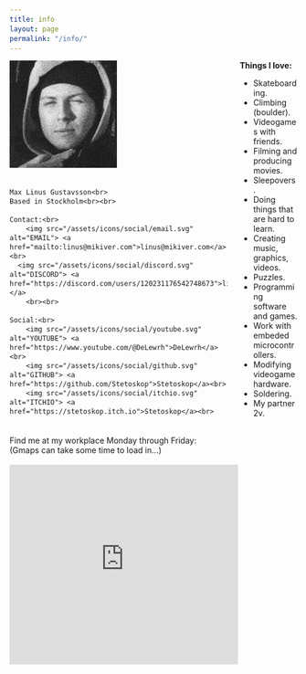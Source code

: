 ```yaml
---
title: info
layout: page
permalink: "/info/"
---
```


<div class="columns">
  <div class="column">
    <img src="/assets/me.png" alt="That's me!"><br><br>

    Max Linus Gustavsson<br>
    Based in Stockholm<br><br>

    Contact:<br>
        <img src="/assets/icons/social/email.svg" alt="EMAIL"> <a href="mailto:linus@mikiver.com">linus@mikiver.com</a><br>
      <img src="/assets/icons/social/discord.svg" alt="DISCORD"> <a href="https://discord.com/users/120231176542748673">linus.linus.linus.linus.</a>
        <br><br>
        
    Social:<br>
        <img src="/assets/icons/social/youtube.svg" alt="YOUTUBE"> <a href="https://www.youtube.com/@DeLewrh">DeLewrh</a><br>
        <img src="/assets/icons/social/github.svg" alt="GITHUB"> <a href="https://github.com/Stetoskop">Stetoskop</a><br>
        <img src="/assets/icons/social/itchio.svg" alt="ITCHIO"> <a href="https://stetoskop.itch.io">Stetoskop</a><br>
  </div>
  <div class="column">
    <div class="body">
      <strong>Things I love:</strong>
      <ul>
        <li>Skateboarding.</li>
        <li>Climbing (boulder).</li>
        <li>Videogames with friends.</li>
        <li>Filming and producing movies.</li>
        <li>Sleepovers.</li>
        <li>Doing things that are hard to learn.</li>
        <li>Creating music, graphics, videos.</li>
        <li>Puzzles.</li>
        <li>Programming software and games.</li>
        <li>Work with embeded microcontrollers.</li>
        <li>Modifying videogame hardware.</li>
        <li>Soldering.</li>
        <li>My partner 2v.</li>
      </ul>
    </div>
  </div>
</div>
<br>
<div class="body">
    Find me at my workplace Monday through Friday:<br>
    (Gmaps can take some time to load in...)<br><br>
    <iframe src="https://www.google.com/maps/embed?pb=!1m14!1m8!1m3!1d4071.6616326904877!2d18.062759!3d59.31908200000001!3m2!1i1024!2i768!4f13.1!3m3!1m2!1s0x465f77aa519ae661%3A0x5ad80fe22d7b50b6!2sEciggkedjan%20-%20E-cigg%20%26%20Vapes!5e0!3m2!1sen!2sse!4v1748450652316!5m2!1sen!2sse" width="400" height="350" style="border:0;" allowfullscreen="" loading="lazy" referrerpolicy="no-referrer-when-downgrade"></iframe>
</div>
